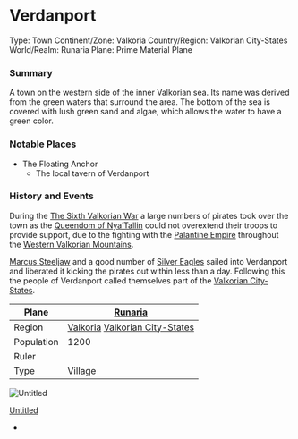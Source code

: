 # Verdanport

Type: Town
Continent/Zone: Valkoria
Country/Region: Valkorian City-States
World/Realm: Runaria
Plane: Prime Material Plane

### Summary

A town on the western side of the inner Valkorian sea. Its name was derived from the green waters that surround the area. The bottom of the sea is covered with lush green sand and algae, which allows the water to have a green color. 

### Notable Places

- The Floating Anchor
    - The local tavern of Verdanport

### History and Events

During the [The Sixth Valkorian War](The%20Sixth%20Valkorian%20War%207e8a7ab94b6f4e708975b413257f16b2.md) a large numbers of pirates took over the town as the [Queendom of Nya’Tallin](Queendom%20of%20Nya%E2%80%99Tallin%20cd93d0f7f358493288358dfc3baef5b6.md) could not overextend their troops to provide support, due to the fighting with the [Palantine Empire](Palantine%20Empire%20b5f0a5e7621b4b02862738a0582cfccd.md) throughout the [Western Valkorian Mountains](Western%20Valkorian%20Mountains%20316724fac01f45dca3fd6037705cdf38.md).

[Marcus Steeljaw](Marcus%20Steeljaw%2085d3a81781fd4875b63130eac6d909ad.md) and a good number of [Silver Eagles](Silver%20Eagles%20eda02d5b743247b1996ab7388b532bb2.md) sailed into Verdanport and liberated it kicking the pirates out within less than a day. Following this the people of Verdanport called themselves part of the [Valkorian City-States](Valkorian%20City-States%2094cc103e39aa4dc4a9e2e08376851195.md).

| Plane | [Runaria](Runaria%2013a9b9a7f3ee4868a3a851155c4ea24b.md)  |
| --- | --- |
| Region | [Valkoria](Valkoria%2063188c93864440e591a3528e50868ec6.md) [Valkorian City-States](Valkorian%20City-States%2094cc103e39aa4dc4a9e2e08376851195.md)  |
| Population | 1200 |
| Ruler |  |
| Type | Village |

![Untitled](Untitled%2058.png)

[Untitled](Untitled%204fb54d2b846a4a97966d62de03b95241.csv)

-